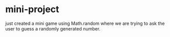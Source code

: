 # mini-project
just created a mini game using Math.random where we are trying to ask the user to guess a randomly generated number.
